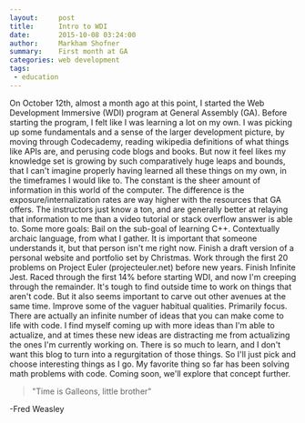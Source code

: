```yaml
---
layout:     post
title:      Intro to WDI
date:       2015-10-08 03:24:00
author:     Markham Shofner
summary:    First month at GA
categories: web development
tags:
 - education
---
```


On October 12th, almost a month ago at this point, I started the Web Development Immersive (WDI) program at General Assembly (GA). Before starting the program, I felt like I was learning a lot on my own. I was picking up some fundamentals and a sense of the larger development picture, by moving through Codecademy, reading wikipedia definitions of what things like APIs are, and perusing code blogs and books. But now it feel likes my knowledge set is growing by such comparatively huge leaps and bounds, that I can't imagine properly having learned all these things on my own, in the timeframes I would like to.
The constant is the sheer amount of information in this world of the computer. The difference is the exposure/internalization rates are way higher with the resources that GA offers. The instructors just know a ton, and are generally better at relaying that information to me than a video tutorial or stack overflow answer is able to.
Some more goals:
Bail on the sub-goal of learning C++. Contextually archaic language, from what I gather. It is important that someone understands it, but that person isn't me right now.
Finish a draft version of a personal website and portfolio set by Christmas.
Work through the first 20 problems on Project Euler (projecteuler.net) before new years.
Finish Infinite Jest. Raced through the first 14% before starting WDI, and now I'm creeping through the remainder. It's tough to find outside time to work on things that aren't code. But it also seems important to carve out other avenues at the same time.
Improve some of the vaguer habitual qualities. Primarily focus. There are actually an infinite number of ideas that you can make come to life with code. I find myself coming up with more ideas than I'm able to actualize, and at times these new ideas are distracting me from actualizing the ones I'm currently working on.
There is so much to learn, and I don't want this blog to turn into a regurgitation of those things. So I'll just pick and choose interesting things as I go. My favorite thing so far has been solving math problems with code. Coming soon, we'll explore that concept further.

>"Time is Galleons, little brother"

-Fred Weasley
